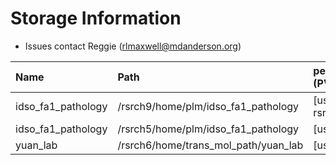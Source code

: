 # Storage Information

- Issues contact Reggie (rlmaxwell@mdanderson.org)

| Name                | Path                                  |   persistentVolumeClaim (PVC)  | Capacity     | Available  |
| :-------------------| :------------------------------------ | :----------------------------- | :----------- | :----------|
| idso_fa1_pathology  | /rsrch9/home/plm/idso_fa1_pathology   | [username]-gpu-rsrch9-home-plm | 280 TB       | 256 TB     |
| idso_fa1_pathology  | /rsrch5/home/plm/idso_fa1_pathology   | [username]-gpu-ifp             | 71 TB        | 21 TB      |
| yuan_lab            | /rsrch6/home/trans_mol_path/yuan_lab  | [username]-gpu-lab             | 203 TB       | 66 TB      |
